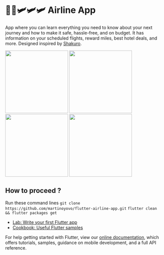 # 🤩🤩🛩🛩🛩 Airline App

App where you can learn everything you need to know about your next journey and how to make it safe, hassle-free, and on budget. It has information on your scheduled flights, reward miles, best hotel deals, and more.
Designed inspired by [Shakuro](https://dribbble.com/shots/15069063-Airline-App/attachments/6797629?mode=media).

<p float="left">
  <img src="https://raw.githubusercontent.com/martinoyovo/flutter-airline-app/main/screenshots/home.png" width="200" />
  <img src="https://raw.githubusercontent.com/martinoyovo/flutter-airline-app/main/screenshots/search.png" width="200" />
  <img src="https://raw.githubusercontent.com/martinoyovo/flutter-airline-app/main/screenshots/tickets.png" width="200" />
  <img src="https://raw.githubusercontent.com/martinoyovo/flutter-airline-app/main/screenshots/profile.png" width="200" />
</p>

## How to proceed ?
Run these command lines
```git clone https://github.com/martinoyovo/flutter-airline-app.git```
```flutter clean && flutter packages get```


- [Lab: Write your first Flutter app](https://flutter.dev/docs/get-started/codelab)
- [Cookbook: Useful Flutter samples](https://flutter.dev/docs/cookbook)

For help getting started with Flutter, view our
[online documentation](https://flutter.dev/docs), which offers tutorials,
samples, guidance on mobile development, and a full API reference.
